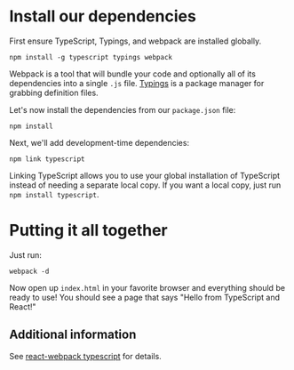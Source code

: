 # Install our dependencies

First ensure TypeScript, Typings, and webpack are installed globally.

    npm install -g typescript typings webpack

Webpack is a tool that will bundle your code and optionally all of its dependencies into a single `.js` file.
[Typings](https://www.npmjs.com/package/typings) is a package manager for grabbing definition files.

Let's now install the dependencies from our `package.json` file:

    npm install

Next, we'll add development-time dependencies:

    npm link typescript

Linking TypeScript allows you to use your global installation of TypeScript instead of needing a separate local copy.
If you want a local copy, just run `npm install typescript`.

# Putting it all together

Just run:

    webpack -d

Now open up `index.html` in your favorite browser and everything should be ready to use!
You should see a page that says "Hello from TypeScript and React!"

## Additional information
See [react-webpack typescript](https://github.com/Microsoft/TypeScript-Handbook/blob/master/pages/quick-start/react-webpack.md) for details.